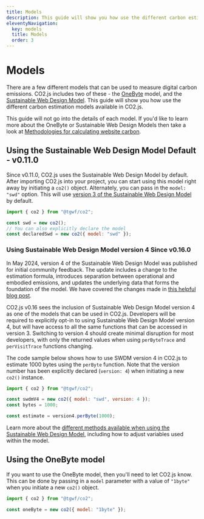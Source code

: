```yaml
---
title: Models
description: This guide will show you how use the different carbon estimation models available in CO2.js.
eleventyNavigation:
  key: models
  title: Models
  order: 3
---
```


# Models

There are a few different models that can be used to measure digital carbon emissions. CO2.js includes two of these - the [OneByte][soberDigital] model, and the [Sustainable Web Design Model][swd]. This guide will show you how use the different carbon estimation models available in CO2.js.

This guide will not go into the details of each model. If you'd like to learn more about the OneByte or Sustainable Web Design Models then take a look at [Methodologies for calculating website carbon](/co2js/explainer/methodologies-for-calculating-website-carbon/).

## Using the Sustainable Web Design Model <span class="badge align-middle badge-secondary badge-lg">Default - v0.11.0</span>

Since v0.11.0, CO2.js uses the Sustainable Web Design Model by default. After importing CO2.js into your project, you can start using this model right away by initiating a `co2()` object. Alternately, you can pass in the `model: "swd"` option. This will use [version 3 of the Sustainable Web Design Model](https://sustainablewebdesign.org/estimating-digital-emissions-version-3) by default.

```js
import { co2 } from "@tgwf/co2";

const swd = new co2();
// You can also explicitly declare the model
const declaredSwd = new co2({ model: "swd" });
```

### Using Sustainable Web Design Model version 4 <span class="badge align-middle badge-secondary badge-lg">Since v0.16.0</span>

In May 2024, version 4 of the Sustainable Web Design Model was published for initial community feedback. The update includes a change to the estimation formula, introduces separation between operational and embodied emissions, and updates the underlying data that forms the foundation of the model. We have covered the changes made in [this helpful blog post](https://www.thegreenwebfoundation.org/news/understanding-the-latest-sustainable-web-design-model-update/).

CO2.js v0.16 sees the inclusion of Sustainable Web Design Model version 4 as one of the models that can be used in CO2.js. Developers will be required to explicitly opt-in to using Sustainable Web Design Model version 4, but will have access to all the same functions that can be accessed in version 3. Switching to version 4 should create minimal disruption for most developers, with only the returned values when using `perByteTrace` and `perVisitTrace` functions changing.

The code sample below shows how to use SWDM version 4 in CO2.js to estimate 1000 bytes using the `perByte` function. Note that the version number has been explicitly declared (`version: 4`) when initiating a new `co2()` instance.

```js
import { co2 } from "@tgwf/co2";

const swdmV4 = new co2({ model: "swd", version: 4 });
const bytes = 1000;

const estimate = version4.perByte(1000);
```

Learn more about the [different methods available when using the Sustainable Web Design Model](/co2js/methods/), including how to adjust variables used within the model.

## Using the OneByte model

If you want to use the OneByte model, then you'll need to let CO2.js know. This can be done by passing in a `model` parameter with a value of `"1byte"` when you initiate a new `co2()` object.

```js
import { co2 } from "@tgwf/co2";

const oneByte = new co2({ model: "1byte" });
```

[soberDigital]: https://theshiftproject.org/en/lean-ict-2/
[swd]: https://sustainablewebdesign.org/estimating-digital-emissions
